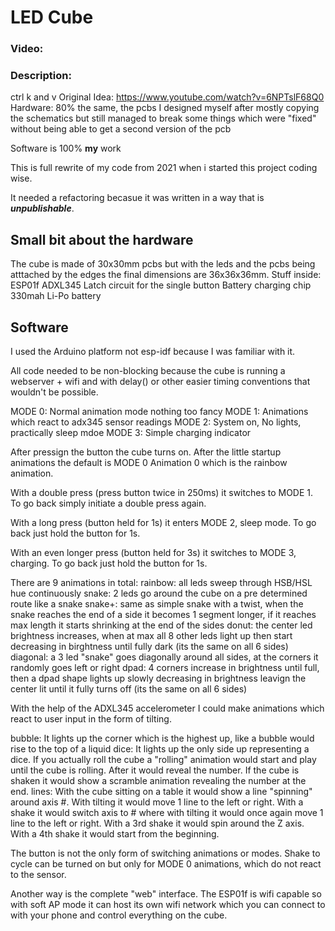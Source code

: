 # LED Cube
### Video: 
### Description:
ctrl k and v
Original Idea: https://www.youtube.com/watch?v=6NPTslF68Q0
Hardware: 80% the same, the pcbs I designed myself after mostly copying the schematics but still managed to break some things which were "fixed" without being able to get a second version of the pcb

Software is 100% **my** work

This is full rewrite of my code from 2021 when i started this project coding wise.

It needed a refactoring becasue it was written in a way that is ***unpublishable***.

## Small bit about the hardware
The cube is made of 30x30mm pcbs but with the leds and the pcbs being atttached by the edges the final dimensions are 36x36x36mm.
Stuff inside:
ESP01f
ADXL345
Latch circuit for the single button 
Battery charging chip
330mah Li-Po battery


## Software
I used the Arduino platform not esp-idf because I was familiar with it.

All code needed to be non-blocking because the cube is running a webserver + wifi and with delay() or other easier timing conventions that wouldn't be possible.

MODE 0: Normal animation mode nothing too fancy
MODE 1: Animations which react to adx345 sensor readings
MODE 2: System on, No lights, practically sleep mdoe
MODE 3: Simple charging indicator

After pressign the button the cube turns on. After the little startup animations the default is MODE 0 Animation 0 which is the rainbow animation.

With a double press (press button twice in 250ms) it switches to MODE 1.
To go back simply initiate a double press again.

With a long press (button held for 1s) it enters MODE 2, sleep mode.
To go back just hold the button for 1s.

With an even longer press (button held for 3s) it switches to MODE 3, charging.
To go back just hold the button for 1s.

There are 9 animations in total: 
rainbow: all leds sweep through HSB/HSL hue continuously
snake: 2 leds go around the cube on a pre determined route like a snake
snake+: same as simple snake with a twist, when the snake reaches the end of a side it becomes 1 segment longer, if it reaches max length it starts shrinking at the end of the sides
donut: the center led brightness increases, when at max all 8 other leds light up then start decreasing in birghtness until fully dark (its the same on all 6 sides)
diagonal: a 3 led "snake" goes diagonally around all sides, at the corners it randomly goes left or right
dpad: 4 corners increase in brightness until full, then a dpad shape lights up slowly decreasing in brightness leavign the center lit until it fully turns off (its the same on all 6 sides)

With the help of the ADXL345 accelerometer I could make animations which react to user input in the form of tilting.

bubble: It lights up the corner which is the highest up, like a bubble would rise to the top of a liquid
dice: It lights up the only side up representing a dice. If you actually roll the cube a "rolling" animation would start and play until the cube is rolling. After it would reveal the number. If the cube is shaken it would show a scramble animation revealing the number at the end. 
lines: With the cube sitting on a table it would show a line "spinning" around axis #. With tilting it would move 1 line to the left or right. With a shake it would switch axis to # where with tilting it would once again move 1 line to the left or right. With a 3rd shake it would spin around the Z axis. With a 4th shake it would start from the beginning.

The button is not the only form of switching animations or modes.
Shake to cycle can be turned on but only for MODE 0 animations, which do not react to the sensor.

Another way is the complete "web" interface. 
The ESP01f is wifi capable so with soft AP mode it can host its own wifi network which you can connect to with your phone and control everything on the cube.



